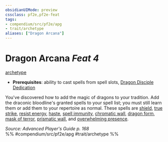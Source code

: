 ```yaml
---
obsidianUIMode: preview
cssclass: pf2e,pf2e-feat
tags:
- compendium/src/pf2e/apg
- trait/archetype
aliases: ["Dragon Arcana"]
---
```

# Dragon Arcana  *Feat 4*  
[archetype](../../rules/traits/archetype.md)  

- **Prerequisites**: ability to cast spells from spell slots, [Dragon Disciple Dedication](dragon-disciple-dedication-apg.md)

You've discovered how to add the magic of dragons to your tradition. Add the draconic bloodline's granted spells to your spell list; you must still learn them or add them to your repertoire as normal. These spells are [shield](../spells/shield.md), [true strike](../spells/true-strike.md), [resist energy](../spells/resist-energy.md), [haste](../spells/haste.md), [spell immunity](../spells/spell-immunity.md), [chromatic wall](../spells/chromatic-wall.md), [dragon form](../spells/dragon-form.md), [mask of terror](../spells/mask-of-terror.md), [prismatic wall](../spells/prismatic-wall.md), and [overwhelming presence](../spells/overwhelming-presence.md).

*Source: Advanced Player's Guide p. 168*  
%% #compendium/src/pf2e/apg #trait/archetype %%